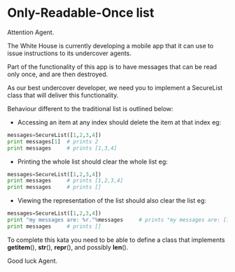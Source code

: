 
# Only-Readable-Once list

Attention Agent.

The White House is currently developing a mobile app that it can use to issue instructions to its undercover agents.

Part of the functionality of this app is to have messages that can be read only once, and are then destroyed.

As our best undercover developer, we need you to implement a SecureList class that will deliver this functionality.

Behaviour different to the traditional list is outlined below:

- Accessing an item at any index should delete the item at that index eg:
```python
messages=SecureList([1,2,3,4])
print messages[1]  # prints 2
print messages     # prints [1,3,4]
```
- Printing the whole list should clear the whole list eg:
```python
messages=SecureList([1,2,3,4])
print messages     # prints [1,2,3,4]
print messages     # prints []
```
- Viewing the representation of the list should also clear the list eg:
```python
messages=SecureList([1,2,3,4])
print "my messages are: %r."%messages     # prints "my messages are: [1,2,3,4].
print messages     # prints []
```
To complete this kata you need to be able to define a class that implements __getitem__(), __str__(), __repr__(), and possibly __len__().

Good luck Agent.